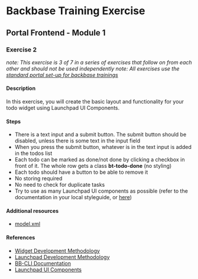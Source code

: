 # Backbase Training Exercise

## Portal Frontend - Module 1

### Exercise 2

_note: This exercise is 3 of 7 in a series of exercises that follow on from each other and should not be used independently_
_note: All exercises use the [standard portal set-up for backbase trainings](https://my.backbase.com/resources/how-to-guides/getting-your-first-launchpad-based-portal-set-up/)_

#### Description

In this exercise, you will create the basic layout and functionality for your todo widget using Launchpad UI Components.

#### Steps

 - There is a text input and a submit button. The submit button should be disabled, unless there is some text in the input field
 - When you press the submit button, whatever is in the text input is added in the todos list
 - Each todo can be marked as done/not done by clicking a checkbox in front of it. The whole row gets a class **bt-todo-done** (no styling)
 - Each todo should have a button to be able to remove it
 - No storing required
 - No need to check for duplicate tasks
 - Try to use as many Launchpad UI components as possible (refer to the documentation in your local styleguide, or [here](http://launchpad.backbase.com:8080/bundles/launchpad-bundles/modules/ui/scripts/components/))


#### Additional resources

 - [model.xml](model.xml)

#### References

 - [Widget Development Methodology](https://github.com/Backbase/methodology-widget-development)
 - [Launchpad Development Methodology](https://github.com/Backbase/methodology-launchpad-development)
 - [BB-CLI Documentation](https://www.npmjs.com/package/bb-cli)
 - [Launchpad UI Components](http://launchpad.backbase.com:8080/bundles/launchpad-bundles/modules/ui/scripts/components/)
